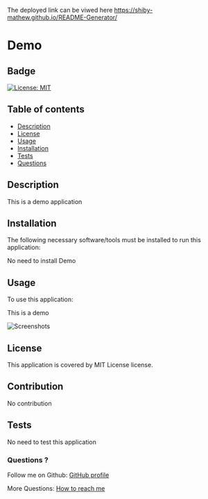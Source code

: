 

 The deployed link can be viwed here
 https://shiby-mathew.github.io/README-Generator/
#  Demo



## Badge

[![License: MIT](https://img.shields.io/badge/License-MIT-yellow.svg)](https://opensource.org/licenses/MIT)

## Table of contents

- [Description](#description)
- [License](#license)
- [Usage](#usage)
- [Installation](#installation)
- [Tests](#tests)
- [Questions](#questions)


## Description

This is a demo application

## Installation

The following necessary software/tools must be installed to run this application:

No need to install Demo


## Usage

To use this application:

This is a demo

![Screenshots](path)

## License

This application is covered by MIT License license.


## Contribution

No contribution

## Tests

No need to test this application

### Questions ?

Follow me on Github: [GitHub profile ](https://github.com/shiby-mathew)
<br/>

More Questions: [How to reach me ](shiby.ajay@gmail.com)
      